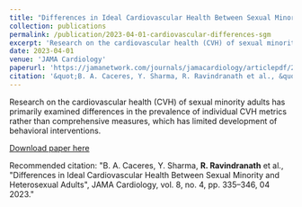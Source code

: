 ```yaml
---
title: "Differences in Ideal Cardiovascular Health Between Sexual Minority and Heterosexual Adults"
collection: publications
permalink: /publication/2023-04-01-cardiovascular-differences-sgm
excerpt: 'Research on the cardiovascular health (CVH) of sexual minority adults has primarily examined differences in the prevalence of individual CVH metrics rather than comprehensive measures, which has limited development of behavioral interventions. '
date: 2023-04-01
venue: 'JAMA Cardiology'
paperurl: 'https://jamanetwork.com/journals/jamacardiology/articlepdf/2801472/jamacardiology_caceres_2023_oi_220090_1681233031.60781.pdf'
citation: '&quot;B. A. Caceres, Y. Sharma, R. Ravindranath et al., &quot;Differences in Ideal Cardiovascular Health Between Sexual Minority and Heterosexual Adults&quot;, JAMA Cardiology, vol. 8, no. 4, pp. 335–346, 04 2023.&quot;'
---
```

Research on the cardiovascular health (CVH) of sexual minority adults has primarily examined differences in the prevalence of individual CVH metrics rather than comprehensive measures, which has limited development of behavioral interventions. 

[Download paper here](https://jamanetwork.com/journals/jamacardiology/articlepdf/2801472/jamacardiology_caceres_2023_oi_220090_1681233031.60781.pdf)

Recommended citation: "B. A. Caceres, Y. Sharma, **R. Ravindranath** et al., "Differences in Ideal Cardiovascular Health Between Sexual Minority and Heterosexual Adults", JAMA Cardiology, vol. 8, no. 4, pp. 335–346, 04 2023."